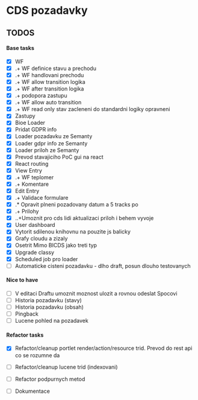 # CDS pozadavky

## TODOS

#### Base tasks
* [X] WF 
* [X] .+ WF definice stavu a prechodu
* [X] .+ WF handlovani prechodu 
* [X] .+ WF allow transition logika
* [X] .+ WF after transition logika 
* [X] .+ podopora zastupu
* [X] .+ WF allow auto transition 
* [x] .+ WF read only stav zacleneni do standardni logiky opravneni  
* [X] Zastupy
* [X] Bioe Loader 
* [X] Pridat GDPR info
* [X] Loader pozadavku ze Semanty
* [X] Loader gdpr info ze Semanty
* [X] Loader priloh ze Semanty
* [X] Prevod stavajiciho PoC gui na react
* [X] React routing
* [X] View Entry 
* [x] .+ WF teplomer
* [X] .+ Komentare
* [X] Edit Entry 
* [x] .+ Validace formulare
* [X] .* Opravit plneni pozadovany datum a 5 tracks po 
* [x] .+ Prilohy
* [x] ..+Umoznit pro cds lidi aktualizaci priloh i behem vyvoje
* [x] User dashboard
* [x] Vytorit sdilenou knihovnu na pouzite js balicky
* [x] Grafy cloudu a zizaly
* [x] Osetrit Mimo BICDS jako treti typ
* [X] Upgrade classy
* [X] Scheduled job pro loader
* [ ] Automaticke cisteni pozadavku - dlho draft, posun dlouho testovanych

#### Nice to have
* [ ] V editaci Draftu umoznit moznost ulozit a rovnou odeslat Spocovi
* [ ] Historia pozadavku (stavy)
* [ ] Historia pozadavku (obsah)
* [ ] Pingback
* [ ] Lucene pohled na pozadavek

#### Refactor tasks
* [x] Refactor/cleanup portlet render/action/resource trid. Prevod do rest api co se rozumne da
* [ ] Refactor/cleanup  lucene trid (indexovani)
* [ ] Refactor podpurnych metod
* [ ] Dokumentace
 